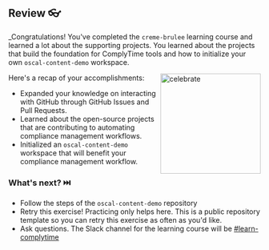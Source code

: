 ## Review 👓

_Congratulations! You've completed the `creme-brulee` learning course and learned a lot about the supporting projects. You learned about the projects that build the foundation for ComplyTime tools and how to initialize your own `oscal-content-demo` workspace.

<img src="https://octodex.github.com/images/jetpacktocat.png" alt="celebrate" width=200 align=right>

Here's a recap of your accomplishments:

- Expanded your knowledge on interacting with GitHub through GitHub Issues and Pull Requests.
- Learned about the open-source projects that are contributing to automating compliance management workflows.
- Initialized an `oscal-content-demo` workspace that will benefit your compliance management workflow. 

### What's next? ⏭️

- Follow the steps of the `oscal-content-demo` repository 
- Retry this exercise! Practicing only helps here. This is a public repository template so you can retry this exercise as often as you'd like. 
- Ask questions. The Slack channel for the learning course will be [#learn-complytime](https://redhat.enterprise.slack.com/archives/C093B45QGQM)
